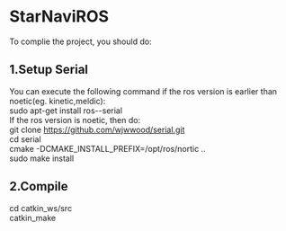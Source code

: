 # StarNaviROS
To complie the project, you should do:
## 1.Setup Serial
You can execute the following command if the ros version is earlier than noetic(eg. kinetic,meldic):  
  sudo apt-get install ros-<your ros version>-serial  
If the ros version is noetic, then do:  
  git clone https://github.com/wjwwood/serial.git  
  cd serial  
  cmake -DCMAKE_INSTALL_PREFIX=/opt/ros/nortic ..   
  sudo make install  
## 2.Compile
  cd catkin_ws/src  
  catkin_make  
